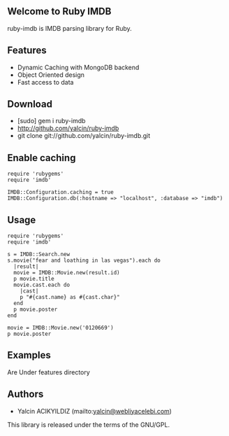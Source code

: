 Welcome to Ruby IMDB
--------------------

ruby-imdb is IMDB parsing library for Ruby.

Features
--------

- Dynamic Caching with MongoDB backend
- Object Oriented design
- Fast access to data

Download
--------

- [sudo] gem i ruby-imdb
- http://github.com/yalcin/ruby-imdb
- git clone git://github.com/yalcin/ruby-imdb.git


Enable caching
--------------

    require 'rubygems'
    require 'imdb'

    IMDB::Configuration.caching = true
    IMDB::Configuration.db(:hostname => "localhost", :database => "imdb")

Usage
-----
    require 'rubygems'
    require 'imdb'

    s = IMDB::Search.new
    s.movie("fear and loathing in las vegas").each do
      |result|
      movie = IMDB::Movie.new(result.id)
      p movie.title
      movie.cast.each do
        |cast|
        p "#{cast.name} as #{cast.char}"
      end
      p movie.poster
    end

    movie = IMDB::Movie.new('0120669')
    p movie.poster

Examples
--------

Are Under features directory

Authors
-------
- Yalcin ACIKYILDIZ (mailto:yalcin@webliyacelebi.com)


This library is released under the terms of the GNU/GPL.

